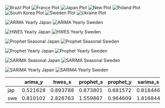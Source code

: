 ![Brazil Plot](forecasting/plots/bra.png)
![France Plot](plots/fra.png)
![Japan Plot](plots/jap.png)
![New Plot](plots/new.png)
![Poland Plot](plots/pol.png)
![South Korea Plot](plots/sou.png)
![Sweden Plot](plots/swe.png)
![Ukraine Plot](plots/ukr.png)

![ARIMA Yearly Japan](plots/arima_yearly_jap.png)
![ARIMA Yearly Sweden](plots/arima_yearly_swe.png)

![HWES Yearly Japan](plots/hwes_yearly_jap.png)
![HWES Yearly Sweden](plots/hwes_yearly_swe.png)

![Prophet Seasonal Japan](plots/prophet_seasonal_jap.png)
![Prophet Seasonal Sweden](plots/prophet_seasonal_swe.png)

![Prophet Yearly Japan](plots/prophet_yearly_jap.png)
![Prophet Yearly Sweden](plots/prophet_yearly_swe.png)

![SARIMA Seasonal Japan](plots/sarima_seasonal_jap.png)
![SARIMA Seasonal Sweden](plots/sarima_seasonal_swe.png)

![SARIMA Yearly Japan](plots/sarima_yearly_jap.png)
![SARIMA Yearly Sweden](plots/sarima_yearly_swe.png)

|            | arima_y  | hwes_s   | prophet_s | prophet_y | sarima_s  | sarima_y  |
|------------|----------|----------|-----------|-----------|-----------|-----------|
| jap        | 0.521628 | 0.893788 | 0.873801  | 0.681572  | 0.818446  | 0.567941  |
| swe        | 0.810102 | 2.826763 | 1.559867  | 0.964609  | 1.816844  | 1.174252  |
